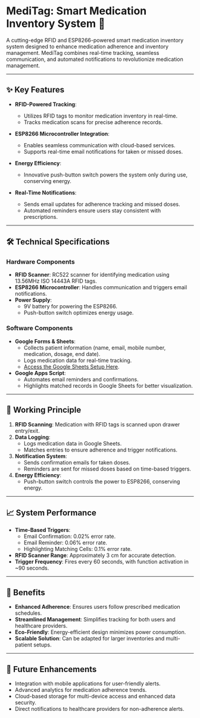 # MediTag: Smart Medication Inventory System 💊  

A cutting-edge RFID and ESP8266-powered smart medication inventory system designed to enhance medication adherence and inventory management. MediTag combines real-time tracking, seamless communication, and automated notifications to revolutionize medication management.  

---

## ✨ Key Features  

- **RFID-Powered Tracking**:  
   - Utilizes RFID tags to monitor medication inventory in real-time.  
   - Tracks medication scans for precise adherence records.  

- **ESP8266 Microcontroller Integration**:  
   - Enables seamless communication with cloud-based services.  
   - Supports real-time email notifications for taken or missed doses.  

- **Energy Efficiency**:  
   - Innovative push-button switch powers the system only during use, conserving energy.  

- **Real-Time Notifications**:  
   - Sends email updates for adherence tracking and missed doses.  
   - Automated reminders ensure users stay consistent with prescriptions.  

---

## 🛠️ Technical Specifications  

### Hardware Components  
- **RFID Scanner**: RC522 scanner for identifying medication using 13.56MHz ISO 14443A RFID tags.  
- **ESP8266 Microcontroller**: Handles communication and triggers email notifications.  
- **Power Supply**:  
   - 9V battery for powering the ESP8266.  
   - Push-button switch optimizes energy usage.  

### Software Components  
- **Google Forms & Sheets**:  
   - Collects patient information (name, email, mobile number, medication, dosage, end date).  
   - Logs medication data for real-time tracking.  
   - [Access the Google Sheets Setup Here](https://bit.ly/MediTag).  
- **Google Apps Script**:  
   - Automates email reminders and confirmations.  
   - Highlights matched records in Google Sheets for better visualization.  

---

## 🚀 Working Principle  

1. **RFID Scanning**: Medication with RFID tags is scanned upon drawer entry/exit.  
2. **Data Logging**:  
   - Logs medication data in Google Sheets.  
   - Matches entries to ensure adherence and trigger notifications.  
3. **Notification System**:  
   - Sends confirmation emails for taken doses.  
   - Reminders are sent for missed doses based on time-based triggers.  
4. **Energy Efficiency**:  
   - Push-button switch controls the power to ESP8266, conserving energy.  

---

## 📈 System Performance  

- **Time-Based Triggers**:  
   - Email Confirmation: 0.02% error rate.  
   - Email Reminder: 0.06% error rate.  
   - Highlighting Matching Cells: 0.1% error rate.  
- **RFID Scanner Range**: Approximately 3 cm for accurate detection.  
- **Trigger Frequency**: Fires every 60 seconds, with function activation in ~90 seconds.  

---

## 🌟 Benefits  

- **Enhanced Adherence**: Ensures users follow prescribed medication schedules.  
- **Streamlined Management**: Simplifies tracking for both users and healthcare providers.  
- **Eco-Friendly**: Energy-efficient design minimizes power consumption.  
- **Scalable Solution**: Can be adapted for larger inventories and multi-patient setups.  

---

## 🎯 Future Enhancements  

- Integration with mobile applications for user-friendly alerts.  
- Advanced analytics for medication adherence trends.  
- Cloud-based storage for multi-device access and enhanced data security.  
- Direct notifications to healthcare providers for non-adherence alerts.  
